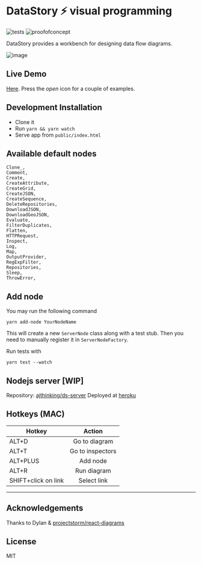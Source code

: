 # DataStory ⚡ visual programming

![tests](https://github.com/ajthinking/data-story/workflows/tests/badge.svg)
![proofofconcept](https://img.shields.io/badge/proof%20of%20concept-gold)
<!--![version](https://img.shields.io/packagist/v/ajthinking/data-story?color=blue)-->


DataStory provides a workbench for designing data flow diagrams.

![image](https://user-images.githubusercontent.com/3457668/117117786-3d48a900-ad90-11eb-91eb-520f7919d7fa.png)

## Live Demo
[Here](https://ajthinking.github.io/data-story/). Press the *open* icon for a couple of examples.

## Development Installation
* Clone it
* Run `yarn && yarn watch`
* Serve app from `public/index.html`

## Available default nodes
```
Clone_,
Comment,
Create,
CreateAttribute,
CreateGrid,
CreateJSON,
CreateSequence,
DeleteRepositories,
DownloadJSON,
DownloadGeoJSON,
Evaluate,
FilterDuplicates,
Flatten,
HTTPRequest,
Inspect,
Log,
Map,
OutputProvider,
RegExpFilter,
Repositories,
Sleep,
ThrowError,
```

## Add node
You may run the following command
```
yarn add-node YourNodeName
```

This will create a new `ServerNode` class along with a test stub. Then you need to manually register it in `ServerNodeFactory`.

Run tests with
```
yarn test --watch
```

## Nodejs server [WIP]
Repository: [ajthinking/ds-server](https://github.com/ajthinking/ds-server)
Deployed at [heroku](https://data-story-server.herokuapp.com/)

## Hotkeys (MAC)

| Hotkey        | Action           |
| ------------- |:-------------:|
| ALT+D                 | Go to diagram |
| ALT+T                 | Go to inspectors |
| ALT+PLUS              | Add node |
| ALT+R                 | Run diagram |
| SHIFT+click on link   | Select link |

<hr>

## Acknowledgements
Thanks to Dylan & [projectstorm/react-diagrams](https://github.com/projectstorm/react-diagrams)

## License
MIT
